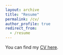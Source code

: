 ```yaml
---
layout: archive
title: "Resume"
permalink: /cv/
author_profile: true
redirect_from:
  - /resume
---
```

You can find my [CV here](https://drive.google.com/file/d/1jpzYrCUOheGrnZUHBBPnFwOki88-lxpg/view?usp=sharing).

<!-- #todo: add pdf instead of hyper links. -->
<!-- <iframe src="path/to/yourfile.pdf" width="100%" height="600px">
  Your browser does not support PDFs. 
  <a href="path/to/yourfile.pdf">Download the PDF</a> instead.
</iframe> -->